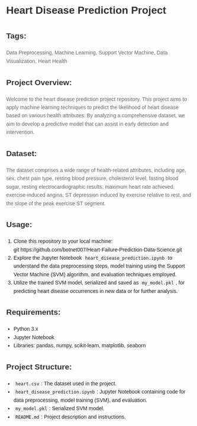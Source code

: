 <!DOCTYPE html>
<html lang="en">
<head>
  <meta charset="UTF-8">
  <meta name="viewport" content="width=device-width, initial-scale=1.0">
  <title>Heart Disease Prediction Project</title>
  <style>
    body {
      font-family: Arial, sans-serif;
      line-height: 1.6;
      margin: 0;
      padding: 20px;
    }
    h1, h2 {
      color: #333;
    }
    p {
      color: #666;
    }
    code {
      background-color: #f4f4f4;
      padding: 2px 5px;
      border-radius: 4px;
      font-family: Consolas, monospace;
    }
    ol, ul {
      padding-left: 20px;
    }
  </style>
</head>
<body>

<h1>Heart Disease Prediction Project</h1>

<h2>Tags:</h2>
<p>Data Preprocessing, Machine Learning, Support Vector Machine, Data Visualization, Heart Health</p>

<h2>Project Overview:</h2>
<p>Welcome to the heart disease prediction project repository. This project aims to apply machine learning techniques to predict the likelihood of heart disease based on various health attributes. By analyzing a comprehensive dataset, we aim to develop a predictive model that can assist in early detection and intervention.</p>

<h2>Dataset:</h2>
<p>The  dataset comprises a wide range of health-related attributes, including age, sex, chest pain type, resting blood pressure, cholesterol level, fasting blood sugar, resting electrocardiographic results, maximum heart rate achieved, exercise-induced angina, ST depression induced by exercise relative to rest, and the slope of the peak exercise ST segment.</p>

<h2>Usage:</h2>
<ol>
  <li>Clone this repository to your local machine:</li>
 git https://github.com/botnet007/Heart-Failure-Prediction-Data-Science.git
  <li>Explore the Jupyter Notebook <code>heart_disease_prediction.ipynb</code> to understand the data preprocessing steps, model training using the Support Vector Machine (SVM) algorithm, and evaluation techniques employed.</li>
  <li>Utilize the trained SVM model, serialized and saved as <code>my_model.pkl</code>, for predicting heart disease occurrences in new data or for further analysis.</li>
</ol>

<h2>Requirements:</h2>
<ul>
  <li>Python 3.x</li>
  <li>Jupyter Notebook</li>
  <li>Libraries: pandas, numpy, scikit-learn, matplotlib, seaborn</li>
</ul>

<h2>Project Structure:</h2>
<ul>
  <li><code>heart.csv</code>: The dataset used in the project.</li>
  <li><code>heart_disease_prediction.ipynb</code>: Jupyter Notebook containing code for data preprocessing, model training (SVM), and evaluation.</li>
  <li><code>my_model.pkl</code>: Serialized SVM model.</li>
  <li><code>README.md</code>: Project description and instructions.</li>
</ul>

</body>
</html>
